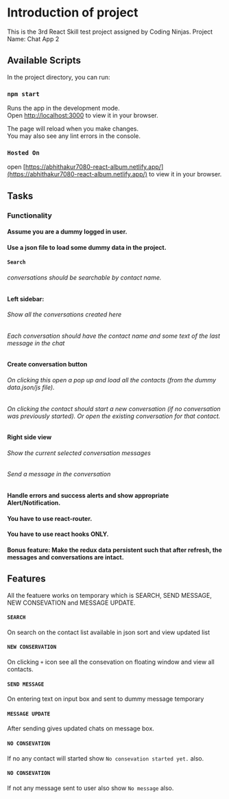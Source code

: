 # Introduction of project
This is the 3rd React Skill test project assigned by Coding Ninjas.
Project Name: Chat App 2

## Available Scripts

In the project directory, you can run:

### `npm start`

Runs the app in the development mode.\
Open [http://localhost:3000](http://localhost:3000) to view it in your browser.

The page will reload when you make changes.\
You may also see any lint errors in the console.

### `Hosted On`
open [https://abhithakur7080-react-album.netlify.app/](https://abhithakur7080-react-album.netlify.app/) to view it in your browser.

## Tasks
### Functionality

#### Assume you are a dummy logged in user.

#### Use a json file to load some dummy data in the project.

#### `Search`
###### conversations should be searchable by contact name.

#### Left sidebar:
###### Show all the conversations created here
###### Each conversation should have the contact name and some text of the last message in the chat
#### Create conversation button
###### On clicking this open a pop up and load all the contacts (from the dummy data.json/js file).
###### On clicking the contact should start a new conversation (if no conversation was previously started). Or open the existing conversation for that contact.
#### Right side view
###### Show the current selected conversation messages
###### Send a message in the conversation
#### Handle errors and success alerts and show appropriate Alert/Notification.
#### You have to use react-router.
#### You have to use react hooks ONLY.
#### Bonus feature: Make the redux data persistent such that after refresh, the messages and conversations are intact.


## Features

All the featuere works on temporary which is SEARCH, SEND MESSAGE, NEW CONSEVATION and MESSAGE UPDATE.


#### `SEARCH`
On search on the contact list available in json sort and view updated list

#### `NEW CONSERVATION`
On clicking `+` icon see all the consevation on floating window and view all contacts.

#### `SEND MESSAGE`
On entering text on input box and sent to dummy message temporary

#### `MESSAGE UPDATE`
After sending gives updated chats on message box.

#### `NO CONSEVATION`
If no any contact will started show `No consevation started yet.` also.

#### `NO CONSEVATION`
If not any message sent to user also show `No message` also.

